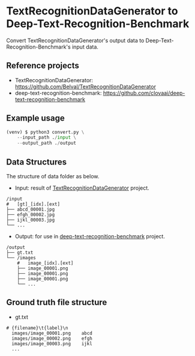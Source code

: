 # TextRecognitionDataGenerator to Deep-Text-Recognition-Benchmark



Convert TextRecognitionDataGenerator's output data to Deep-Text-Recognition-Benchmark's input data.



## Reference projects

- TextRecognitionDataGenerator: https://github.com/Belval/TextRecognitionDataGenerator
- deep-text-recognition-benchmark: https://github.com/clovaai/deep-text-recognition-benchmark



## Example usage

```python
(venv) $ python3 convert.py \
	--input_path ./input \
  	--output_path ./output
```



## Data Structures

The structure of data folder as below.

* Input: result of [TextRecognitionDataGenerator](https://github.com/Belval/TextRecognitionDataGenerator) project.

```
/input
#   [gt]_[idx].[ext]
├── abcd_00001.jpg
├── efgh_00002.jpg
├── ijkl_00003.jpg
└── ...
```



* Output: for use in [deep-text-recognition-benchmark](https://github.com/clovaai/deep-text-recognition-benchmark) project.

```
/output
├── gt.txt
└── /images
    #  	image_[idx].[ext]
    ├── image_00001.png
    ├── image_00001.png
    ├── image_00001.png
    └── ...
```



## Ground truth file structure

* gt.txt

```
# {filename}\t{label}\n
  images/image_00001.png	abcd
  images/image_00002.png	efgh
  images/image_00003.png	ijkl
  ...
```


